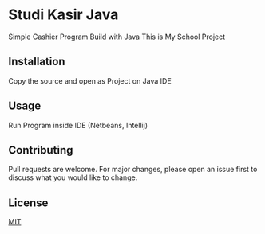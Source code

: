 # Studi Kasir Java
Simple Cashier Program Build with Java
This is My School Project  

## Installation  
Copy the source and open as Project on Java IDE  

## Usage
Run Program inside IDE (Netbeans, Intellij)

## Contributing
Pull requests are welcome. For major changes, please open an issue first to discuss what you would like to change.  

## License
[MIT](https://github.com/rasyidrafi/Studi-Kasir-Java/blob/master/LICENSE)
